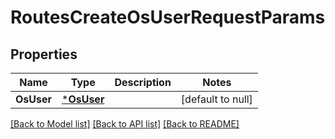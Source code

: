 # RoutesCreateOsUserRequestParams

## Properties
Name | Type | Description | Notes
------------ | ------------- | ------------- | -------------
**OsUser** | [***OsUser**](.os_user.md) |  | [default to null]

[[Back to Model list]](../README.md#documentation-for-models) [[Back to API list]](../README.md#documentation-for-api-endpoints) [[Back to README]](../README.md)

